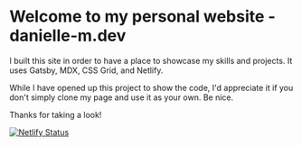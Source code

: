 # Welcome to my personal website - danielle-m.dev

I built this site in order to have a place to showcase my skills and projects. It uses Gatsby, MDX, CSS Grid, and Netlify. 

While I have opened up this project to show the code, I'd appreciate it if you don't simply clone my page and use it as your own. Be nice.

Thanks for taking a look!

[![Netlify Status](https://api.netlify.com/api/v1/badges/68b4031b-6c89-45ac-9bf3-96ce15997ba6/deploy-status)](https://app.netlify.com/sites/danielle-m/deploys)
